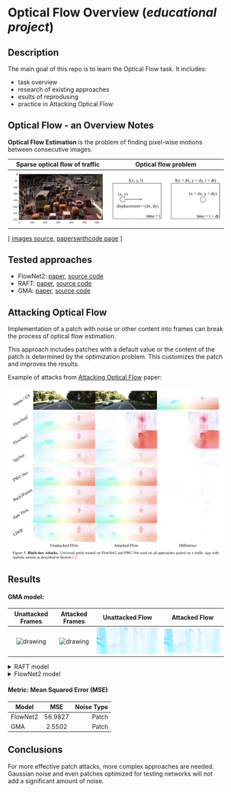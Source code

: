 # Optical Flow Overview (*educational project*)

## Description

The main goal of this repo is to learn the Optical Flow task. It includes: 
- task overview
- research of existing approaches
- esults of reprodusing
- practice in Attacking Optical Flow


## Optical Flow - an Overview Notes

**Optical Flow Estimation** is the problem of finding pixel-wise motions between consecutive images.

Sparse optical flow of traffic             |  Optical flow problem
:-------------------------:|:-------------------------:
<img src="images/optical_flow_scheme_1.png" alt="drawing" width="600"/>  | <img src="images/optical_flow_scheme_2.png" alt="drawing" width="700"/>

[ [images source](https://nanonets.com/blog/optical-flow/), [paperswithcode page](https://paperswithcode.com/task/optical-flow-estimation) ]



## Tested approaches 

- FlowNet2: [paper](), [source code](https://github.com/NVIDIA/flownet2-pytorch)
- RAFT: [paper](https://arxiv.org/pdf/2003.12039.pdf), [source code](https://github.com/princeton-vl/RAFT)
- GMA: [paper](https://arxiv.org/pdf/2104.02409.pdf), [source code](https://github.com/zacjiang/GMA)

## Attacking Optical Flow

Implementation of a patch with noise or other content into frames can break the process of optical flow estimation. 

This approach includes patches with a default value or the content of the patch is determined by the optimization problem. This customizes the patch and improves the results.

Example of attacks from [Attacking Optical Flow](https://openaccess.thecvf.com/content_ICCV_2019/papers/Ranjan_Attacking_Optical_Flow_ICCV_2019_paper.pdf) paper:

<img src="images/example_from_paper_Ranjan_Attacking_Optical_Flow_ICCV_2019.png" alt="drawing" width="600"/>

## Results

#### GMA model:

Unattacked Frames                                                    | Attacked Frames                                                        | Unattacked Flow                                                    | Attacked Flow
:-------------------------:                                          | :-------------------------:                                            | :-------------------------:                                        | :-------------------------:|
<img src="images/gma_frames_origin.gif" alt="drawing" width="300"/> | <img src="images/gma_frames_attacked.gif" alt="drawing" width="300"/> | <img src="images/gma_flow_origin.gif" alt="drawing" width="300"/> | <img src="images/gma_flow_attacked.gif" alt="drawing" width="300"/>

<details>
<summary>RAFT model</summary>

Unattacked Frames                                                    | Attacked Frames                                                        | Unattacked Flow                                                    | Attacked Flow
:-------------------------:                                          | :-------------------------:                                            | :-------------------------:                                        | :-------------------------:|
<img src="images/raft_frames_origin.gif" alt="drawing" width="300"/> | <img src="images/raft_frames_attacked.gif" alt="drawing" width="300"/> | <img src="images/raft_flow_origin.gif" alt="drawing" width="300"/> | <img src="images/raft_flow_attacked.gif" alt="drawing" width="300"/>

</details>

<details>
<summary>FlowNet2 model</summary>

Unattacked Frames                                                    | Attacked Frames                                                        | Unattacked Flow                                                    | Attacked Flow
:-------------------------:                                          | :-------------------------:                                            | :-------------------------:                                        | :-------------------------:|
<img src="images/fn2_frames_origin.gif" alt="drawing" width="300"/> | <img src="images/fn2_frames_attacked.gif" alt="drawing" width="300"/> | <img src="images/fn2_flow_origin.gif" alt="drawing" width="300"/> | <img src="images/fn2_flow_attacked.gif" alt="drawing" width="300"/>

</details>

#### Metric: Mean Squared Error (MSE)

| Model    |      MSE      |  Noise Type |
|----------|:-------------:|------------:|
| FlowNet2 |    56.9827    |  Patch      |
| GMA      |    2.5502     |  Patch      |

## Conclusions
 
For more effective patch attacks, more complex approaches are needed. Gaussian noise and even patches optimized for testing networks will not add a significant amount of noise.
